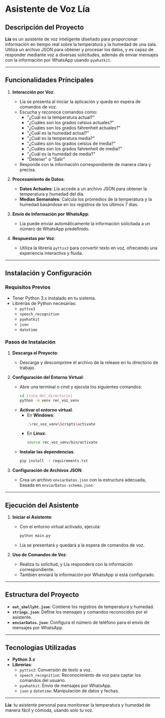 # Asistente de Voz Lía

## Descripción del Proyecto

**Lía** es un asistente de voz inteligente diseñado para proporcionar información en tiempo real sobre la temperatura y la humedad de una sala. Utiliza un archivo JSON para obtener y procesar los datos, y es capaz de responder mediante voz a diversas solicitudes, además de enviar mensajes con la información por WhatsApp usando `pywhatkit`.

---

## Funcionalidades Principales

1. **Interacción por Voz**:
   - Lía se presenta al iniciar la aplicación y queda en espera de comandos de voz.
   - Escucha y reconoce comandos como:
     - "¿Cuál es la temperatura actual?"
     - "¿Cuáles son los grados celsius actuales?"
     - "¿Cuáles son los grados fahrenheit actuales?"
     - "¿Cuál es la humedad actual?"
     - "¿Cuál es la temperatura media?"
     - "¿Cuáles son los grados celsius de media?"
     - "¿Cuáles son los grados fahrenheit de media?"
     - "¿Cuál es la humedad de media?"
     - "Detener" o "Salir"
   - Responde con la información correspondiente de manera clara y precisa.

2. **Procesamiento de Datos**:
   - **Datos Actuales**: Lía accede a un archivo JSON para obtener la temperatura y humedad del día.
   - **Medias Semanales**: Calcula los promedios de la temperatura y la humedad basándose en los registros de los últimos 7 días.

3. **Envío de Información por WhatsApp**:
   - Lía puede enviar automáticamente la información solicitada a un número de WhatsApp predefinido.

4. **Respuestas por Voz**:
   - Utiliza la librería `pyttsx3` para convertir texto en voz, ofreciendo una experiencia interactiva y fluida.

---

## Instalación y Configuración

### Requisitos Previos
- Tener Python 3.x instalado en tu sistema.
- Librerías de Python necesarias:
  - `pyttsx3`
  - `speech_recognition`
  - `pywhatkit`
  - `json`
  - `datetime`

### Pasos de Instalación
1. **Descarga el Proyecto**:
   - Descarga y descomprime el archivo de la release en tu directorio de trabajo.

2. **Configuración del Entorno Virtual**:
   - Abre una terminal o cmd y ejecuta los siguientes comandos:
     ```bash
     cd [ruta_del_directorio]
     python -m venv rec_voz_venv
     ```
   - **Activar el entorno virtual**:
     - En **Windows**: 
       ```bash
       .\rec_voz_venv\Scripts\activate
       ```
     - En **Linux**:
       ```bash
       source rec_voz_venv/bin/activate
       ```
   - **Instalar las dependencias**:
     ```bash
     pip install -r requirements.txt
     ```

3. **Configuración de Archivos JSON**:
   - Crea un archivo `enviarDatos.json` con la estructura adecuada, basada en `enviarDatos-schema.json`.

---

## Ejecución del Asistente

1. **Iniciar el Asistente**:
   - Con el entorno virtual activado, ejecuta:
     ```bash
     python main.py
     ```
   - Lía se presentará y quedará a la espera de comandos de voz.

2. **Uso de Comandos de Voz**:
   - Realiza tu solicitud, y Lía responderá con la información correspondiente.
   - También enviará la información por WhatsApp si está configurado.

---

## Estructura del Proyecto

- **`out_shellyht.json`**: Contiene los registros de temperatura y humedad.
- **`strings.json`**: Define los mensajes y comandos reconocidos por el asistente.
- **`enviarDatos.json`**: Configura el número de teléfono para el envío de mensajes por WhatsApp.

---

## Tecnologías Utilizadas

- **Python 3.x**
- **Librerías**:
  - `pyttsx3`: Conversión de texto a voz.
  - `speech_recognition`: Reconocimiento de voz para captar los comandos del usuario.
  - `pywhatkit`: Envío de mensajes por WhatsApp.
  - `json` y `datetime`: Manipulación de datos y fechas.


---

**Lía**: tu asistente personal para monitorear la temperatura y humedad de manera fácil y cómoda, usando solo tu voz.
